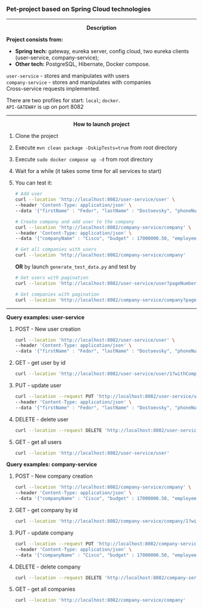 ### Pet-project based on Spring Cloud technologies

---
<p style="text-align: center;"><b>Description</b></p>  

<b>Project consists from:</b>  
- <b>Spring tech:</b> gateway, eureka server, config cloud, two eureka clients (user-service, company-service);  
- <b>Other tech:</b> PostgreSQL, Hibernate, Docker compose.

`user-service` - stores and manipulates with users  
`company-service` - stores and manipulates with companies  
Cross-service requests implemented.

There are two profiles for start: `local`; `docker`.  
`API-GATEWAY` is up on port 8082

---
<p style="text-align: center;"><b>How to launch project</b></p>

1. Clone the project
2. Execute `mvn clean package -DskipTests=true` from root directory
3. Execute `sudo docker compose up -d` from root directory
4. Wait for a while (it takes some time for all services to start)
5. You can test it:
      ```bash
      # Add user
      curl --location 'http://localhost:8082/user-service/user' \
      --header 'Content-Type: application/json' \
      --data '{"firstName" : "Fedor", "lastName" : "Dostoevsky", "phoneNumber" : "89171111117", "companyId" : 1}'
   
      # Create company and add user to the company
      curl --location 'http://localhost:8082/company-service/company' \
      --header 'Content-Type: application/json' \
      --data '{"companyName" : "Cisco", "budget" : 17000000.50, "employeeId" : [1]}'
   
      # Get all companies with users
      curl --location 'http://localhost:8082/company-service/company'
      ```
   **OR** by launch `generate_test_data.py` and test by

   ```bash
   # Get users with pagination
   curl --location 'http://localhost:8082/user-service/user?pageNumber=0&pageSize=2'
   
   # Get companies with pagination
   curl --location 'http://localhost:8082/company-service/company?pageNumber=0&pageSize=2'
   ```
---
<b>Query examples: user-service</b>  

1) POST - New user creation  
   ```bash
   curl --location 'http://localhost:8082/user-service/user' \
   --header 'Content-Type: application/json' \
   --data '{"firstName" : "Fedor", "lastName" : "Dostoevsky", "phoneNumber" : "89171111117", "companyId" : 1}'
   ```
   
2) GET - get user by id
   ```bash
   curl --location 'http://localhost:8082/user-service/user/1?withCompanyInfo=true'
   ```
   
3) PUT - update user
   ```bash
   curl --location --request PUT 'http://localhost:8082/user-service/user/3' \
   --header 'Content-Type: application/json' \
   --data '{"firstName" : "Fedor", "lastName" : "Dostoevsky", "phoneNumber" : "89171111121", "companyId" : 1}'
   ```
   
4) DELETE - delete user
   ```bash
   curl --location --request DELETE 'http://localhost:8082/user-service/user/1'
   ```
   
5) GET - get all users
   ```bash
   curl --location 'http://localhost:8082/user-service/user'
   ```

<b>Query examples: company-service</b>  

1) POST - New company creation
   ```bash
   curl --location 'http://localhost:8082/company-service/company' \
   --header 'Content-Type: application/json' \
   --data '{"companyName" : "Cisco", "budget" : 17000000.50, "employeeId" : [1]}'
   ```

2) GET - get company by id
   ```bash
   curl --location 'http://localhost:8082/company-service/company/1?withUserInfo=true'
   ```

3) PUT - update company
   ```bash
   curl --location --request PUT 'http://localhost:8082/company-service/company/1' \
   --header 'Content-Type: application/json' \
   --data '{"companyName" : "Cisco", "budget" : 17000000.50, "employeeId" : [1, 2]}'
   ```

4) DELETE - delete company
   ```bash
   curl --location --request DELETE 'http://localhost:8082/company-service/company/2'
   ```

5) GET - get all companies
   ```bash
   curl --location 'http://localhost:8082/company-service/company'
   ```